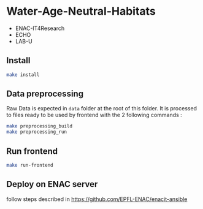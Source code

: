 # Water-Age-Neutral-Habitats

- ENAC-IT4Research
- ECHO
- LAB-U

## Install

```bash
make install
```

## Data preprocessing

Raw Data is expected in `data` folder at the root of this folder. It is processed to files ready to be used by frontend with the 2 following commands :

```bash
make preprocessing_build
make preprocessing_run
```

## Run frontend

```bash
make run-frontend
```

## Deploy on ENAC server

follow steps described in https://github.com/EPFL-ENAC/enacit-ansible
